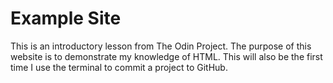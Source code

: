 # Example Site

This is an introductory lesson from The Odin Project. The purpose of this website is to demonstrate my knowledge of HTML. This will also be the first time I use the terminal to commit a project to GitHub.